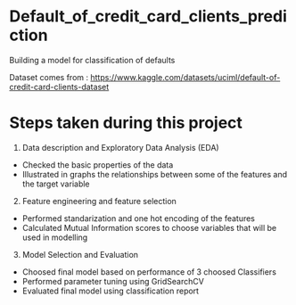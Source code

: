 # Default_of_credit_card_clients_prediction
Building a model for classification of defaults

Dataset comes from :
https://www.kaggle.com/datasets/uciml/default-of-credit-card-clients-dataset

# Steps taken during this project
1) Data description and Exploratory Data Analysis (EDA)
- Checked the basic properties of the data
- Illustrated in graphs the relationships between some of the features and the target variable
2) Feature engineering and feature selection
- Performed standarization and one hot encoding of the features
- Calculated Mutual Information scores to choose variables that will be used in modelling
3) Model Selection and Evaluation
- Choosed final model based on performance of 3 choosed Classifiers 
- Performed parameter tuning using GridSearchCV
- Evaluated final model using classification report
